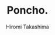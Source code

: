 --- 
slug: "poncho"
title: "Poncho."
publishdate: "2018-12-14"
src: "https://365manga.net/manga/poncho"
author: "Hiromi Takashima"
image: "https://data.365manga.net/images/thumbnails/32785-poncho.jpg"
tags: ["Comedy","Seinen","Slice of life"]
chapters: ["Chapter 2 ","Chapter 1"]
chapterlinks: ["https://365manga.net/poncho/chapter-2.html","https://365manga.net/poncho/chapter-1.html"]
description: "4-koma about the funny moments of Hiroshi and his girlfriend's little sister Pon."
---